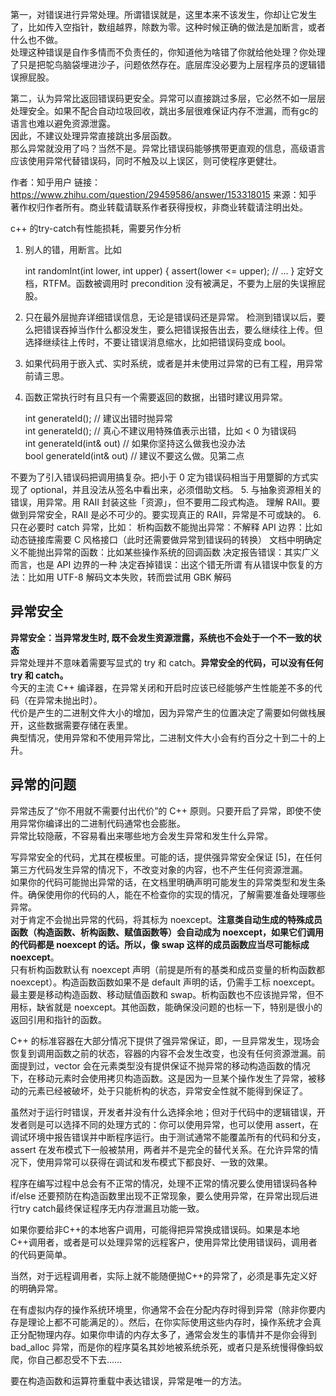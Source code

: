 第一，对错误进行异常处理。所谓错误就是，这里本来不该发生，你却让它发生了，比如传入空指针，数组越界，除数为零。这种时候正确的做法是加断言，或者什么也不做。  
处理这种错误是自作多情而不负责任的，你知道他为啥错了你就给他处理？你处理了只是把鸵鸟脑袋埋进沙子，问题依然存在。底层库没必要为上层程序员的逻辑错误擦屁股。  

第二，认为异常比返回错误码更安全。异常可以直接跳过多层，它必然不如一层层处理安全。如果不配合自动垃圾回收，跳出多层很难保证内存不泄漏，而有gc的语言也难以避免资源泄露。  
因此，不建议处理异常直接跳出多层函数。  
那么异常就没用了吗？当然不是。异常比错误码能够携带更直观的信息，高级语言应该使用异常代替错误码，同时不触及以上误区，则可使程序更健壮。  

作者：知乎用户
链接：https://www.zhihu.com/question/29459586/answer/153318015
来源：知乎
著作权归作者所有。商业转载请联系作者获得授权，非商业转载请注明出处。

c++ 的try-catch有性能损耗，需要另作分析  




1. 别人的错，用断言。比如

    int randomInt(int lower, int upper)
    {
    assert(lower <= upper);
    // ...
    }
定好文档，RTFM。函数被调用时 precondition 没有被满足，不要为上层的失误擦屁股。
2. 只在最外层抛弃详细错误信息，无论是错误码还是异常。
检测到错误以后，要么把错误吞掉当作什么都没发生，要么把错误报告出去，要么继续往上传。但选择继续往上传时，不要让错误消息缩水，比如把错误码变成 bool。
3. 如果代码用于嵌入式、实时系统，或者是并未使用过异常的已有工程，用异常前请三思。
4. 函数正常执行时有且只有一个需要返回的数据，出错时建议用异常。  

    int generateId();           // 建议出错时抛异常  
    int generateId();           // 真心不建议用特殊值表示出错，比如 < 0 为错误码  
    int generateId(int& out)    // 如果你坚持这么做我也没办法  
    bool generateId(int& out)   // 建议不要这么做。见第二点   

不要为了引入错误码把调用搞复杂。把小于 0 定为错误码相当于用蹩脚的方式实现了 optional，并且没法从签名中看出来，必须借助文档。
5. 与抽象资源相关的错误，用异常。用 RAII 封装这些「资源」，但不要用二段式构造。
理解 RAII。要做到异常安全，RAII 是必不可少的。要实现真正的 RAII，异常是不可或缺的。
6. 只在必要时 catch 异常，比如：
析构函数不能抛出异常：不解释
API 边界：比如动态链接库需要 C 风格接口（此时还需要做异常到错误码的转换）
文档中明确定义不能抛出异常的函数：比如某些操作系统的回调函数
决定报告错误：其实广义而言，也是 API 边界的一种
决定吞掉错误：出这个错无所谓
有从错误中恢复的方法：比如用 UTF-8 解码文本失败，转而尝试用 GBK 解码

## 异常安全  ##  
**异常安全：当异常发生时, 既不会发生资源泄露，系统也不会处于一个不一致的状态**  
异常处理并不意味着需要写显式的 try 和 catch。**异常安全的代码，可以没有任何 try 和 catch。**  
今天的主流 C++ 编译器，在异常关闭和开启时应该已经能够产生性能差不多的代码（在异常未抛出时）。  
代价是产生的二进制文件大小的增加，因为异常产生的位置决定了需要如何做栈展开，这些数据需要存储在表里。  
典型情况，使用异常和不使用异常比，二进制文件大小会有约百分之十到二十的上升。  

## 异常的问题 ##  
异常违反了“你不用就不需要付出代价”的 C++ 原则。只要开启了异常，即使不使用异常你编译出的二进制代码通常也会膨胀。  
异常比较隐蔽，不容易看出来哪些地方会发生异常和发生什么异常。  

写异常安全的代码，尤其在模板里。可能的话，提供强异常安全保证 [5]，在任何第三方代码发生异常的情况下，不改变对象的内容，也不产生任何资源泄漏。  
如果你的代码可能抛出异常的话，在文档里明确声明可能发生的异常类型和发生条件。确保使用你的代码的人，能在不检查你的实现的情况，了解需要准备处理哪些异常。  
对于肯定不会抛出异常的代码，将其标为 noexcept。**注意类自动生成的特殊成员函数（构造函数、析构函数、赋值函数等）会自动成为 noexcept，如果它们调用的代码都是 noexcept 的话。所以，像 swap 这样的成员函数应当尽可能标成 noexcept**。  
只有析构函数默认有 noexcept 声明（前提是所有的基类和成员变量的析构函数都 noexcept）。构造函数函数如果不是 default 声明的话，仍需手工标 noexcept。  
最主要是移动构造函数、移动赋值函数和 swap。析构函数也不应该抛异常，但不用标，缺省就是 noexcept。其他函数，能确保没问题的也标一下，特别是很小的返回引用和指针的函数。  

C++ 的标准容器在大部分情况下提供了强异常保证，即，一旦异常发生，现场会恢复到调用函数之前的状态，容器的内容不会发生改变，也没有任何资源泄漏。前面提到过，vector 会在元素类型没有提供保证不抛异常的移动构造函数的情况下，在移动元素时会使用拷贝构造函数。这是因为一旦某个操作发生了异常，被移动的元素已经被破坏，处于只能析构的状态，异常安全性就不能得到保证了。  

虽然对于运行时错误，开发者并没有什么选择余地；但对于代码中的逻辑错误，开发者则是可以选择不同的处理方式的：你可以使用异常，也可以使用 assert，在调试环境中报告错误并中断程序运行。由于测试通常不能覆盖所有的代码和分支，assert 在发布模式下一般被禁用，两者并不是完全的替代关系。在允许异常的情况下，使用异常可以获得在调试和发布模式下都良好、一致的效果。  

程序在编写过程中总会有不正常的情况，处理不正常的情况要么使用错误码各种if/else 还要预防在构造函数里出现不正常现象，要么使用异常，在异常出现后进行try catch最终保证程序无内存泄漏且功能一致。  

 如果你要给非C++的本地客户调用，可能得把异常换成错误码。如果是本地C++调用者，或者是可以处理异常的远程客户，使用异常比使用错误码，调用者的代码更简单。

当然，对于远程调用者，实际上就不能随便抛C++的异常了，必须是事先定义好的明确异常。    

在有虚拟内存的操作系统环境里，你通常不会在分配内存时得到异常（除非你要内存是理论上都不可能满足的）。然后，在你实际使用这些内存时，操作系统才会真正分配物理内存。如果你申请的内存太多了，通常会发生的事情并不是你会得到 bad_alloc 异常，而是你的程序莫名其妙地被系统杀死，或者只是系统慢得像蚂蚁爬，你自己都忍受不下去……  

要在构造函数和运算符重载中表达错误，异常是唯一的方法。  





